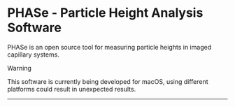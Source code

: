 # PHASe - Particle Height Analysis Software

PHASe is an open source tool for measuring particle heights in imaged capillary systems.

> [!WARNING]
> This software is currently being developed for macOS, using different platforms could result in unexpected results.
---



